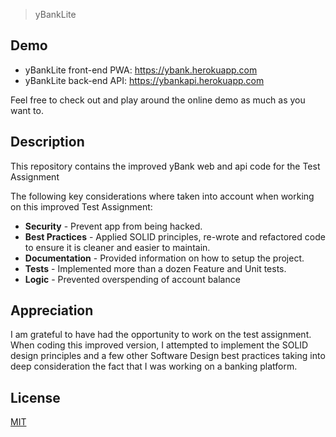 > yBankLite 

## Demo
* yBankLite front-end PWA: https://ybank.herokuapp.com
* yBankLite back-end API:  https://ybankapi.herokuapp.com 

Feel free to check out and play around the online demo as much as you want to.

## Description
This repository contains the improved yBank web and api code for the Test Assignment

The following key considerations where taken into account when working on this improved Test Assignment:

* **Security** - Prevent app from being hacked.
* **Best Practices** - Applied SOLID principles, re-wrote and refactored code to ensure it is cleaner and easier to maintain.
* **Documentation** - Provided information on how to setup the project.
* **Tests** -  Implemented more than a dozen Feature and Unit tests.
* **Logic** - Prevented overspending of account balance

## Appreciation
I am grateful to have had the opportunity to work on the test assignment. When coding this improved version, I attempted to implement the SOLID design principles and a few other Software Design best practices taking into deep consideration the fact that I was working on a banking platform.

## License
[MIT](https://choosealicense.com/licenses/mit/)
